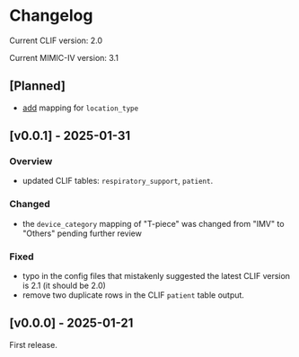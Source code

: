 # Changelog
Current CLIF version: 2.0

Current MIMIC-IV version: 3.1

## [Planned]
- [add](https://github.com/Common-Longitudinal-ICU-data-Format/CLIF-MIMIC/issues/1) mapping for `location_type` 

## [v0.0.1] - 2025-01-31
### Overview
- updated CLIF tables: `respiratory_support`, `patient`.

### Changed
- the `device_category` mapping of "T-piece" was changed from "IMV" to "Others" pending further review

### Fixed
- typo in the config files that mistakenly suggested the latest CLIF version is 2.1 (it should be 2.0)
- remove two duplicate rows in the CLIF `patient` table output.


## [v0.0.0] - 2025-01-21
First release.